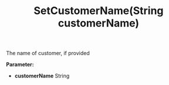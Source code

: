 ﻿---
uid: crmscript_ref_NSChatSessionEntity_SetCustomerName
title: SetCustomerName(String customerName)
intellisense: NSChatSessionEntity.SetCustomerName
keywords: NSChatSessionEntity, GetCustomerName
so.topic: reference
---

The name of customer, if provided

**Parameter:** 
 - **customerName** String

